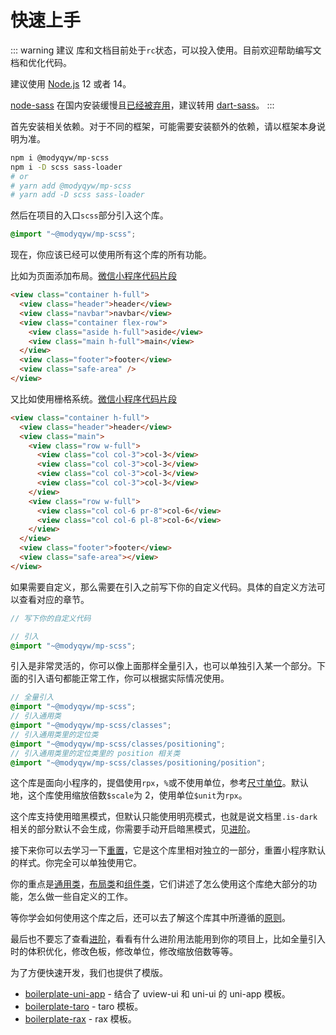 # 快速上手

::: warning 建议
库和文档目前处于`rc`状态，可以投入使用。目前欢迎帮助编写文档和优化代码。

建议使用 [Node.js](https://nodejs.org/en/) 12 或者 14。

[node-sass](https://github.com/sass/node-sass#readme) 在国内安装缓慢且[已经被弃用](https://sass-lang.com/blog/libsass-is-deprecated)，建议转用 [dart-sass](https://github.com/sass/dart-sass#readme)。
:::

首先安装相关依赖。对于不同的框架，可能需要安装额外的依赖，请以框架本身说明为准。

```sh
npm i @modyqyw/mp-scss
npm i -D scss sass-loader
# or
# yarn add @modyqyw/mp-scss
# yarn add -D scss sass-loader
```

然后在项目的入口`scss`部分引入这个库。

```scss
@import "~@modyqyw/mp-scss";
```

现在，你应该已经可以使用所有这个库的所有功能。

比如为页面添加布局。[微信小程序代码片段](https://developers.weixin.qq.com/s/S23bgZmT7qlI)

```html
<view class="container h-full">
  <view class="header">header</view>
  <view class="navbar">navbar</view>
  <view class="container flex-row">
    <view class="aside h-full">aside</view>
    <view class="main h-full">main</view>
  </view>
  <view class="footer">footer</view>
  <view class="safe-area" />
</view>
```

又比如使用栅格系统。[微信小程序代码片段](https://developers.weixin.qq.com/s/7E3vTZmp7bly)

```html
<view class="container h-full">
  <view class="header">header</view>
  <view class="main">
    <view class="row w-full">
      <view class="col col-3">col-3</view>
      <view class="col col-3">col-3</view>
      <view class="col col-3">col-3</view>
      <view class="col col-3">col-3</view>
    </view>
    <view class="row w-full">
      <view class="col col-6 pr-8">col-6</view>
      <view class="col col-6 pl-8">col-6</view>
    </view>
  </view>
  <view class="footer">footer</view>
  <view class="safe-area"></view>
</view>
```

如果需要自定义，那么需要在引入之前写下你的自定义代码。具体的自定义方法可以查看对应的章节。

```scss
// 写下你的自定义代码

// 引入
@import "~@modyqyw/mp-scss";
```

引入是非常灵活的，你可以像上面那样全量引入，也可以单独引入某一个部分。下面的引入语句都能正常工作，你可以根据实际情况使用。

```scss
// 全量引入
@import "~@modyqyw/mp-scss";
// 引入通用类
@import "~@modyqyw/mp-scss/classes";
// 引入通用类里的定位类
@import "~@modyqyw/mp-scss/classes/positioning";
// 引入通用类里的定位类里的 position 相关类
@import "~@modyqyw/mp-scss/classes/positioning/position";
```

这个库是面向小程序的，提倡使用`rpx`，`%`或不使用单位，参考[尺寸单位](https://developers.weixin.qq.com/miniprogram/dev/framework/view/wxss.html)。默认地，这个库使用缩放倍数`$scale`为 2，使用单位`$unit`为`rpx`。

这个库支持使用暗黑模式，但默认只能使用明亮模式，也就是说文档里`.is-dark`相关的部分默认不会生成，你需要手动开启暗黑模式，见[进阶](../advance/README.md#色彩)。

接下来你可以去学习一下[重置](../reset/README.md)，它是这个库里相对独立的一部分，重置小程序默认的样式。你完全可以单独使用它。

你的重点是[通用类](../classes/index.md)，[布局类](../layout/index.md)和[组件类](../components/index.md)，它们讲述了怎么使用这个库绝大部分的功能，怎么做一些自定义的工作。

等你学会如何使用这个库之后，还可以去了解这个库其中所遵循的[原则](./design.md)。

最后也不要忘了查看[进阶](../advance/README.md)，看看有什么进阶用法能用到你的项目上，比如全量引入时的体积优化，修改色板，修改单位，修改缩放倍数等等。

为了方便快速开发，我们也提供了模版。

- [boilerplate-uni-app](https://github.com/MillCloud/boilerplate-uni-app) - 结合了 uview-ui 和 uni-ui 的 uni-app 模板。
- [boilerplate-taro](https://github.com/MillCloud/boilerplate-taro) - taro 模板。
- [boilerplate-rax](https://github.com/MillCloud/boilerplate-rax) - rax 模板。
